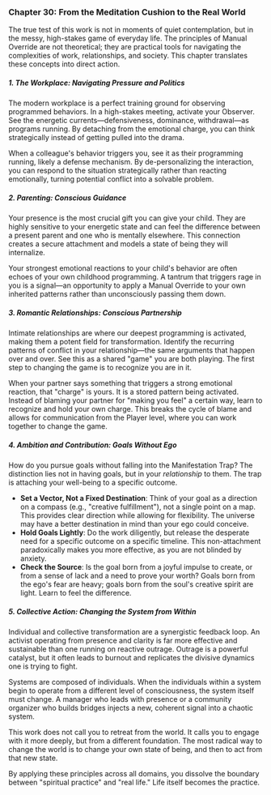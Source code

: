### Chapter 30: From the Meditation Cushion to the Real World

The true test of this work is not in moments of quiet contemplation, but in the messy, high-stakes game of everyday life. The principles of Manual Override are not theoretical; they are practical tools for navigating the complexities of work, relationships, and society. This chapter translates these concepts into direct action.

##### 1. The Workplace: Navigating Pressure and Politics

The modern workplace is a perfect training ground for observing programmed behaviors. In a high-stakes meeting, activate your Observer. See the energetic currents—defensiveness, dominance, withdrawal—as programs running. By detaching from the emotional charge, you can think strategically instead of getting pulled into the drama.

When a colleague's behavior triggers you, see it as their programming running, likely a defense mechanism. By de-personalizing the interaction, you can respond to the situation strategically rather than reacting emotionally, turning potential conflict into a solvable problem.

##### 2. Parenting: Conscious Guidance

Your presence is the most crucial gift you can give your child. They are highly sensitive to your energetic state and can feel the difference between a present parent and one who is mentally elsewhere. This connection creates a secure attachment and models a state of being they will internalize.

Your strongest emotional reactions to your child's behavior are often echoes of your own childhood programming. A tantrum that triggers rage in you is a signal—an opportunity to apply a Manual Override to your own inherited patterns rather than unconsciously passing them down.

##### 3. Romantic Relationships: Conscious Partnership

Intimate relationships are where our deepest programming is activated, making them a potent field for transformation. Identify the recurring patterns of conflict in your relationship—the same arguments that happen over and over. See this as a shared "game" you are both playing. The first step to changing the game is to recognize you are in it.

When your partner says something that triggers a strong emotional reaction, that "charge" is yours. It is a stored pattern being activated. Instead of blaming your partner for "making you feel" a certain way, learn to recognize and hold your own charge. This breaks the cycle of blame and allows for communication from the Player level, where you can work together to change the game.

##### 4. Ambition and Contribution: Goals Without Ego

How do you pursue goals without falling into the Manifestation Trap? The distinction lies not in having goals, but in your *relationship* to them. The trap is attaching your well-being to a specific outcome.

-   **Set a Vector, Not a Fixed Destination**: Think of your goal as a direction on a compass (e.g., "creative fulfillment"), not a single point on a map. This provides clear direction while allowing for flexibility. The universe may have a better destination in mind than your ego could conceive.
-   **Hold Goals Lightly**: Do the work diligently, but release the desperate need for a specific outcome on a specific timeline. This non-attachment paradoxically makes you more effective, as you are not blinded by anxiety.
-   **Check the Source**: Is the goal born from a joyful impulse to create, or from a sense of lack and a need to prove your worth? Goals born from the ego's fear are heavy; goals born from the soul's creative spirit are light. Learn to feel the difference.

##### 5. Collective Action: Changing the System from Within

Individual and collective transformation are a synergistic feedback loop. An activist operating from presence and clarity is far more effective and sustainable than one running on reactive outrage. Outrage is a powerful catalyst, but it often leads to burnout and replicates the divisive dynamics one is trying to fight.

Systems are composed of individuals. When the individuals within a system begin to operate from a different level of consciousness, the system itself must change. A manager who leads with presence or a community organizer who builds bridges injects a new, coherent signal into a chaotic system.

This work does not call you to retreat from the world. It calls you to engage with it more deeply, but from a different foundation. The most radical way to change the world is to change your own state of being, and then to act from that new state.

By applying these principles across all domains, you dissolve the boundary between "spiritual practice" and "real life." Life itself becomes the practice.
